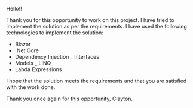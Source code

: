 Hello!!

Thank you for this opportunity to work on this project. 
I have tried to implement the solution as per the requirements. 
I have used the following technologies to implement the solution:

- Blazor
- .Net Core
- Dependency Injection
_ Interfaces
- Models
_ LINQ
- Labda Expressions

I hope that the solution meets the requirements and that you are satisfied with the work done.

Thank you once again for this opportunity,
Clayton.
